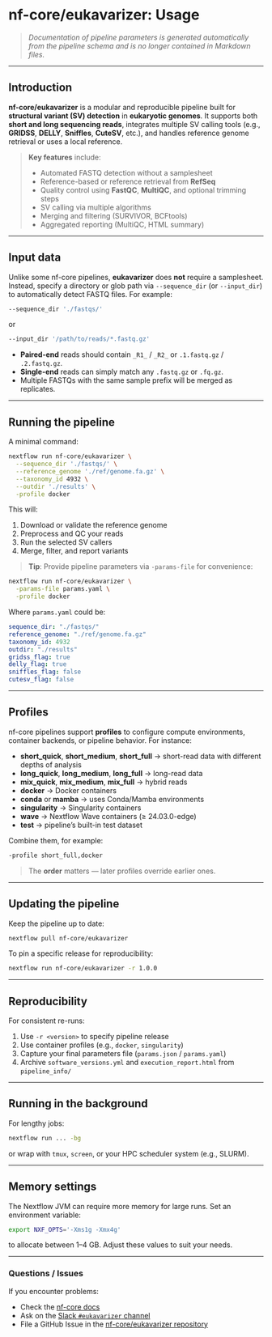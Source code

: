 # nf-core/eukavarizer: Usage

> _Documentation of pipeline parameters is generated automatically from the pipeline schema and is no longer contained in Markdown files._

---

## Introduction

**nf-core/eukavarizer** is a modular and reproducible pipeline built for **structural variant (SV) detection** in **eukaryotic genomes**. It supports both **short and long sequencing reads**, integrates multiple SV calling tools (e.g., **GRIDSS**, **DELLY**, **Sniffles**, **CuteSV**, etc.), and handles reference genome retrieval or uses a local reference.

> **Key features** include:
>
> - Automated FASTQ detection without a samplesheet
> - Reference-based or reference retrieval from **RefSeq**
> - Quality control using **FastQC**, **MultiQC**, and optional trimming steps
> - SV calling via multiple algorithms
> - Merging and filtering (SURVIVOR, BCFtools)
> - Aggregated reporting (MultiQC, HTML summary)

---

## Input data

Unlike some nf-core pipelines, **eukavarizer** does **not** require a samplesheet. Instead, specify a directory or glob path via `--sequence_dir` (or `--input_dir`) to automatically detect FASTQ files. For example:

```bash
--sequence_dir './fastqs/'
```

or

```bash
--input_dir '/path/to/reads/*.fastq.gz'
```

- **Paired-end** reads should contain `_R1_` / `_R2_` or `.1.fastq.gz` / `.2.fastq.gz`.
- **Single-end** reads can simply match any `.fastq.gz` or `.fq.gz`.
- Multiple FASTQs with the same sample prefix will be merged as replicates.

---

## Running the pipeline

A minimal command:

```bash
nextflow run nf-core/eukavarizer \
  --sequence_dir './fastqs/' \
  --reference_genome './ref/genome.fa.gz' \
  --taxonomy_id 4932 \
  --outdir './results' \
  -profile docker
```

This will:

1. Download or validate the reference genome
2. Preprocess and QC your reads
3. Run the selected SV callers
4. Merge, filter, and report variants

> **Tip**: Provide pipeline parameters via `-params-file` for convenience:

```bash
nextflow run nf-core/eukavarizer \
  -params-file params.yaml \
  -profile docker
```

Where `params.yaml` could be:

```yaml
sequence_dir: "./fastqs/"
reference_genome: "./ref/genome.fa.gz"
taxonomy_id: 4932
outdir: "./results"
gridss_flag: true
delly_flag: true
sniffles_flag: false
cutesv_flag: false
```

---

## Profiles

nf-core pipelines support **profiles** to configure compute environments, container backends, or pipeline behavior. For instance:

- **short_quick**, **short_medium**, **short_full** → short-read data with different depths of analysis
- **long_quick**, **long_medium**, **long_full** → long-read data
- **mix_quick**, **mix_medium**, **mix_full** → hybrid reads
- **docker** → Docker containers
- **conda** or **mamba** → uses Conda/Mamba environments
- **singularity** → Singularity containers
- **wave** → Nextflow Wave containers (≥ 24.03.0-edge)
- **test** → pipeline’s built-in test dataset

Combine them, for example:

```bash
-profile short_full,docker
```

> The **order** matters — later profiles override earlier ones.

---

## Updating the pipeline

Keep the pipeline up to date:

```bash
nextflow pull nf-core/eukavarizer
```

To pin a specific release for reproducibility:

```bash
nextflow run nf-core/eukavarizer -r 1.0.0
```

---

## Reproducibility

For consistent re-runs:

1. Use `-r <version>` to specify pipeline release
2. Use container profiles (e.g., `docker`, `singularity`)
3. Capture your final parameters file (`params.json` / `params.yaml`)
4. Archive `software_versions.yml` and `execution_report.html` from `pipeline_info/`

---

## Running in the background

For lengthy jobs:

```bash
nextflow run ... -bg
```

or wrap with `tmux`, `screen`, or your HPC scheduler system (e.g., SLURM).

---

## Memory settings

The Nextflow JVM can require more memory for large runs. Set an environment variable:

```bash
export NXF_OPTS='-Xms1g -Xmx4g'
```

to allocate between 1–4 GB. Adjust these values to suit your needs.

---

### Questions / Issues

If you encounter problems:

- Check the [nf-core docs](https://nf-co.re/docs)
- Ask on the [Slack `#eukavarizer` channel](https://nfcore.slack.com/channels/eukavarizer)
- File a GitHub Issue in the [nf-core/eukavarizer repository](https://github.com/nf-core/eukavarizer/issues)
